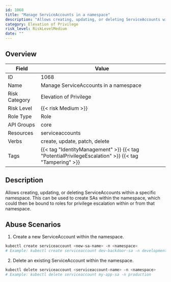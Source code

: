 ```yaml
---
id: 1068
title: "Manage ServiceAccounts in a namespace"
description: "Allows creating, updating, or deleting ServiceAccounts within a specific namespace. This can be used to create SAs within the namespace, which could then be bound to roles for privilege escalation within or from that namespace."
category: Elevation of Privilege
risk_level: RiskLevelMedium
date: ""
---
```


## Overview

| Field         | Value                                                                                               |
| ------------- | --------------------------------------------------------------------------------------------------- |
| ID            | 1068                                                                                                |
| Name          | Manage ServiceAccounts in a namespace                                                               |
| Risk Category | Elevation of Privilege                                                                              |
| Risk Level    | {{< risk Medium >}}                                                                                 |
| Role Type     | Role                                                                                                |
| API Groups    | core                                                                                                |
| Resources     | serviceaccounts                                                                                     |
| Verbs         | create, update, patch, delete                                                                       |
| Tags          | {{< tag "IdentityManagement" >}} {{< tag "PotentialPrivilegeEscalation" >}} {{< tag "Tampering" >}} |

## Description

Allows creating, updating, or deleting ServiceAccounts within a specific namespace. This can be used to create SAs within the namespace, which could then be bound to roles for privilege escalation within or from that namespace.

## Abuse Scenarios

1. Create a new ServiceAccount within the namespace.

```bash {copy=true}
kubectl create serviceaccount <new-sa-name> -n <namespace>
# Example: kubectl create serviceaccount dev-backdoor-sa -n development

```

2. Delete an existing ServiceAccount within the namespace.

```bash {copy=true}
kubectl delete serviceaccount <serviceaccount-name> -n <namespace>
# Example: kubectl delete serviceaccount my-app-sa -n production

```
